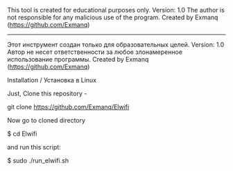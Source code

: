 


This tool is created for educational purposes only.
Version: 1.0
The author is not responsible for any malicious use of the program.
Created by Exmanq (https://github.com/Exmanq)
___________________________________________________________________

Этот инструмент создан только для образовательных целей.
Version: 1.0
Автор не несет ответственности за любое злонамеренное использование программы.
Created by Exmanq (https://github.com/Exmanq)


Installation / Установка в Linux

Just, Clone this repository -

git clone https://github.com/Exmanq/Elwifi

Now go to cloned directory 

$ cd Elwifi

and run this script:

$ sudo ./run_elwifi.sh
